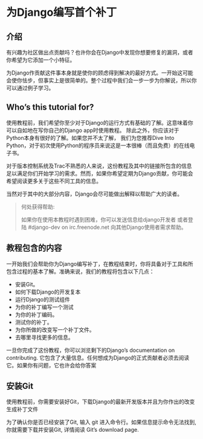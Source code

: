 # 为Django编写首个补丁 #

## 介绍 ##

有兴趣为社区做出点贡献吗？也许你会在Django中发现你想要修复的漏洞，或者你希望为它添加一个小特征。

为Django作贡献这件事本身就是使你的顾虑得到解决的最好方式。一开始这可能会使你怯步，但事实上是很简单的。整个过程中我们会一步一步为你解说，所以你可以通过例子学习。

## Who’s this tutorial for? ##

使用教程前，我们希望你至少对于Django的运行方式有基础的了解。这意味着你可以自如地在写你自己的Django app时使用教程。 除此之外，你应该对于Python本身有很好的了解。如果您并不太了解， 我们为您推荐Dive Into Python，对于初次使用Python的程序员来说这是一本很棒（而且免费）的在线电子书。

对于版本控制系统及Trac不熟悉的人来说，这份教程及其中的链接所包含的信息足以满足你们开始学习的需求。然而，如果你希望定期为Django贡献，你可能会希望阅读更多关于这些不同工具的信息。

当然对于其中的大部分内容，Django会尽可能做出解释以帮助广大的读者。

> 何处获得帮助:
>
> 如果你在使用本教程时遇到困难，你可以发送信息给django开发者 或者登陆 #django-dev on irc.freenode.net 向其他Django使用者需求帮助。

## 教程包含的内容 ##

一开始我们会帮助你为Django编写补丁，在教程结束时，你将具备对于工具和所包含过程的基本了解。准确来说，我们的教程将包含以下几点：

+ 安装Git。
+ 如何下载Django的开发复本
+ 运行Django的测试组件
+ 为你的补丁编写一个测试
+ 为你的补丁编码。
+ 测试你的补丁。
+ 为你所做的改变写一个补丁文件。
+ 去哪里寻找更多的信息。

一旦你完成了这份教程，你可以浏览剩下的Django’s documentation on contributing. 它包含了大量信息。任何想成为Django的正式贡献者必须去阅读它。如果你有问题，它也许会给你答案

## 安装Git ##

使用教程前，你需要安装好Git，下载Django的最新开发版本并且为你作出的改变生成补丁文件

为了确认你是否已经安装了Git, 输入 git 进入命令行。如果信息提示命令无法找到, 你就需要下载并安装Git, 详情阅读 Git’s download page.
